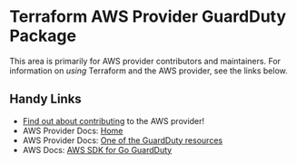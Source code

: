 # Terraform AWS Provider GuardDuty Package

This area is primarily for AWS provider contributors and maintainers. For information on _using_ Terraform and the AWS provider, see the links below.


## Handy Links

* [Find out about contributing](https://hashicorp.github.io/terraform-provider-aws/#contribute) to the AWS provider!
* AWS Provider Docs: [Home](https://registry.terraform.io/providers/hashicorp/aws/latest/docs)
* AWS Provider Docs: [One of the GuardDuty resources](https://registry.terraform.io/providers/hashicorp/aws/latest/docs/resources/guardduty_detector)
* AWS Docs: [AWS SDK for Go GuardDuty](https://docs.aws.amazon.com/sdk-for-go/api/service/guardduty/)

